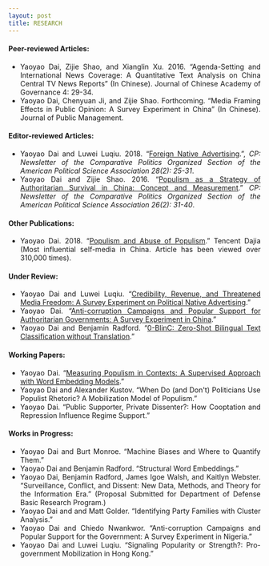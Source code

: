 ```yaml
---
layout: post
title: RESEARCH
---
```


<h4> Peer-reviewed Articles: </h4>

<ul align='justify'>
  <li>Yaoyao Dai, Zijie Shao, and Xianglin Xu. 2016. “Agenda-Setting and International News Coverage: A Quantitative Text Analysis on China Central TV News Reports” (In Chinese). Journal of Chinese Academy of Governance 4: 29-34. </li>
  <li>Yaoyao Dai, Chenyuan Ji, and Zijie Shao. Forthcoming. “Media Framing Effects in Public Opinion: A Survey Experiment in China” (In Chinese). Journal of Public Management.</li>
</ul>

<h4> Editor-reviewed Articles: </h4>

<ul align='justify'>
  <li>Yaoyao Dai and Luwei Luqiu. 2018.  “<a href="http://comparativenewsletter.com/files/archived_newsletters/2018_fall.pdf">Foreign Native Advertising</a>.”, <i>CP: Newsletter of the Comparative Politics Organized Section of the American Political Science Association 28(2): 25-31</i>.</li>
  <li>Yaoyao Dai and Zijie Shao. 2016. “<a href="http://comparativenewsletter.com/files/archived_newsletters/fall_2016.pdf">Populism as a Strategy of Authoritarian Survival in China: Concept and Measurement</a>.” <i>CP: Newsletter of the Comparative Politics Organized Section of the American Political Science Association 26(2): 31-40</i>. </li>
</ul>

<h4> Other Publications: </h4>

<ul align='justify'>
  <li>Yaoyao Dai. 2018. “<a href="https://dajia.qq.com/original/owl/dyy180420.html">Populism and Abuse of Populism</a>.” Tencent Dajia (Most influential self-media in China. Article has been viewed over 310,000 times). </li>
</ul>

<h4> Under Review: </h4>

<ul align='justify'>
  <li>Yaoyao Dai and Luwei Luqiu. “<a href="/files/Dai_PNA.pdf">Credibility, Revenue, and Threatened Media Freedom: A Survey Experiment on Political Native Advertising</a>.” </li>
  <li>Yaoyao Dai. “<a href="/files/Dai_Anti-Corruption.pdf">Anti-corruption Campaigns and Popular Support for Authoritarian Governments: A Survey Experiment in China</a>.” </li>
  <li>Yaoyao Dai and Benjamin Radford. “<a href="/files/Dai_0BlinC.pdf">0-BlinC: Zero-Shot Bilingual Text Classification without Translation</a>.” </li>
</ul>

<h4> Working Papers: </h4>

<ul align='justify'>
  <li>Yaoyao Dai. “<a href="/files/Dai_Populism.pdf">Measuring Populism in Contexts: A Supervised Approach with Word Embedding Models</a>.” </li>
  <li>Yaoyao Dai and Alexander Kustov. “When Do (and Don't) Politicians Use Populist Rhetoric? A Mobilization Model of Populism.” </li>
  <li>Yaoyao Dai. “Public Supporter, Private Dissenter?: How Cooptation and Repression Influence Regime Support.”</li>
</ul>

<h4> Works in Progress: </h4>

<ul align='justify'>
  <li>Yaoyao Dai and Burt Monroe. “Machine Biases and Where to Quantify Them.” </li>
  <li>Yaoyao Dai and Benjamin Radford. “Structural Word Embeddings.”</li>
  <li>Yaoyao Dai, Benjamin Radford, James Igoe Walsh, and Kaitlyn Webster. “Surveillance, Conflict, and Dissent: New Data, Methods, and Theory for the Information Era.” (Proposal Submitted for Department of Defense Basic Research Program.) </li>
  <li>Yaoyao Dai and and Matt Golder. “Identifying Party Families with Cluster Analysis.”</li>
  <li>Yaoyao Dai and Chiedo Nwankwor. “Anti-corruption Campaigns and Popular Support for the Government: A Survey Experiment in Nigeria.”</li>
  <li>Yaoyao Dai and Luwei Luqiu. “Signaling Popularity or Strength?: Pro-government Mobilization in Hong Kong.” </li>
</ul>
